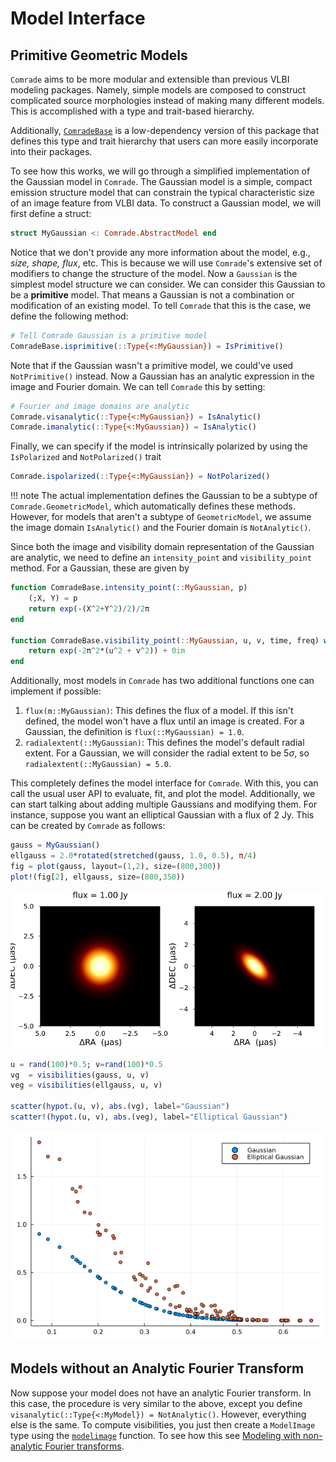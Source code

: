 # Model Interface


## Primitive Geometric Models

`Comrade` aims to be more modular and extensible than previous VLBI modeling packages. Namely, simple models are composed to construct complicated source morphologies instead of making many different models. This is accomplished with a type and trait-based hierarchy.

Additionally, [`ComradeBase`](https://github.com/ptiede/ComradeBase.jl) is a low-dependency version of this package that defines this type and trait hierarchy that users can more easily incorporate into their packages.

To see how this works, we will go through a simplified implementation of the Gaussian model in `Comrade`. The Gaussian model is a simple, compact emission structure model that can constrain the typical characteristic size
of an image feature from VLBI data. To construct a Gaussian model, we will first define a struct:

```julia
struct MyGaussian <: Comrade.AbstractModel end
```

Notice that we don't provide any more information about the model, e.g., *size, shape, flux*, etc. This is because we will use `Comrade`'s extensive set of modifiers to change the structure of the model.
Now a `Gaussian` is the simplest model structure we can consider. We can consider this Gaussian to be a **primitive** model. That means a Gaussian is not a combination or modification of
an existing model. To tell `Comrade` that this is the case, we define the following method:

```julia
# Tell Comrade Gaussian is a primitive model
ComradeBase.isprimitive(::Type{<:MyGaussian}) = IsPrimitive()
```

Note that if the Gaussian wasn't a primitive model, we could've used `NotPrimitive()` instead.
Now a Gaussian has an analytic expression in the image and Fourier domain. We can tell `Comrade` this by setting:

```julia
# Fourier and image domains are analytic
Comrade.visanalytic(::Type{<:MyGaussian}) = IsAnalytic()
Comrade.imanalytic(::Type{<:MyGaussian}) = IsAnalytic()
```

Finally, we can specify if the model is intrinsically polarized by using the `IsPolarized` and `NotPolarized()` trait
```julia
Comrade.ispolarized(::Type{<:MyGaussian}) = NotPolarized()
```
!!! note
    The actual implementation defines the Gaussian to be a subtype of `Comrade.GeometricModel`, which automatically defines these methods. However, for models that aren't a subtype of `GeometricModel`, we assume the image domain `IsAnalytic()` and the Fourier domain is `NotAnalytic()`.

Since both the image and visibility domain representation of the Gaussian are analytic, we need to define an `intensity_point` and `visibility_point` method. For a Gaussian, these are given by

```julia
function ComradeBase.intensity_point(::MyGaussian, p)
    (;X, Y) = p
    return exp(-(X^2+Y^2)/2)/2π
end

function ComradeBase.visibility_point(::MyGaussian, u, v, time, freq) where {T}
    return exp(-2π^2*(u^2 + v^2)) + 0im
end
```

Additionally, most models in `Comrade` has two additional functions one can implement if possible:

1. `flux(m::MyGaussian)`: This defines the flux of a model. If this isn't defined, the model won't have a flux until an image is created. For a Gaussian, the definition is `flux(::MyGaussian) = 1.0`.
2. `radialextent(::MyGaussian)`: This defines the model's default radial extent. For a Gaussian, we will consider the radial extent to be $5σ$, so `radialextent(::MyGaussian) = 5.0`.

This completely defines the model interface for `Comrade`. With this, you can call the usual user API to evaluate, fit, and plot the model. Additionally, we can start talking about
adding multiple Gaussians and modifying them. For instance, suppose you want an elliptical Gaussian with a flux of 2 Jy. This can be created by `Comrade` as follows:

```julia
gauss = MyGaussian()
ellgauss = 2.0*rotated(stretched(gauss, 1.0, 0.5), π/4)
fig = plot(gauss, layout=(1,2), size=(800,300))
plot!(fig[2], ellgauss, size=(800,350))
```
![Image](assets/gauss.png)


```julia
u = rand(100)*0.5; v=rand(100)*0.5
vg  = visibilities(gauss, u, v)
veg = visibilities(ellgauss, u, v)

scatter(hypot.(u, v), abs.(vg), label="Gaussian")
scatter!(hypot.(u, v), abs.(veg), label="Elliptical Gaussian")
```
![Image](assets/vis.png)

## Models without an Analytic Fourier Transform

Now suppose your model does not have an analytic Fourier transform. In this case, the procedure is very similar to the above, except you define `visanalytic(::Type{<:MyModel}) = NotAnalytic()`.
However, everything else is the same. To compute visibilities, you just then create a `ModelImage` type using the [`modelimage`](@ref) function. To see how this see [Modeling with non-analytic Fourier transforms](@ref).
